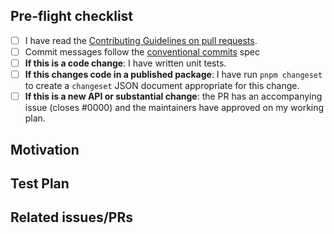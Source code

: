 <!--
Thank you for sending the PR! We appreciate you spending the time to work on these changes.
You can learn more about contributing to NEAR JavaScript API here: https://github.com/near/wallet-selector/blob/main/CONTRIBUTING.md
Happy contributing!
-->

## Pre-flight checklist

- [ ] I have read the [Contributing Guidelines on pull requests](https://github.com/near/wallet-selector/blob/main/CONTRIBUTING.md).
- [ ] Commit messages follow the [conventional commits](https://www.conventionalcommits.org/) spec
- [ ] **If this is a code change**: I have written unit tests.
- [ ] **If this changes code in a published package**: I have run `pnpm changeset` to create a `changeset` JSON document appropriate for this change.
- [ ] **If this is a new API or substantial change**: the PR has an accompanying issue (closes #0000) and the maintainers have approved on my working plan.

## Motivation

<!-- Help us understand your motivation by explaining why you decided to make this change. Does this fix a bug? Does it close an issue? -->

## Test Plan

<!-- Write your test plan here. If you changed any code, please provide us with clear instructions on how you verified your changes work. -->

## Related issues/PRs

<!-- If you haven't already, link to issues/PRs that are related to this change. This helps us develop the context and keep a rich repo history. If this PR is a continuation of a past PR's work, link to that PR. If the PR addresses part of the problem in a meta-issue, mention that issue. -->
